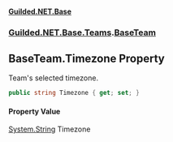 
#### [Guilded.NET.Base](index 'index')
### [Guilded.NET.Base.Teams](index#Guilded_NET_Base_Teams 'Guilded.NET.Base.Teams').[BaseTeam](BaseTeam 'Guilded.NET.Base.Teams.BaseTeam')
## BaseTeam.Timezone Property
Team's selected timezone.  
```csharp
public string Timezone { get; set; }
```

#### Property Value
[System.String](https://docs.microsoft.com/en-us/dotnet/api/System.String 'System.String')
Timezone
